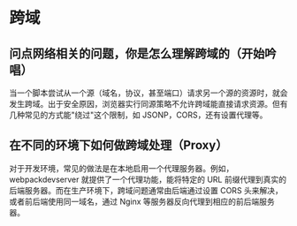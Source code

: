 # 跨域

## 问点网络相关的问题，你是怎么理解跨域的（开始吟唱）

当一个脚本尝试从一个源（域名，协议，甚至端口）请求另一个源的资源时，就会发生跨域。出于安全原因，浏览器实行同源策略不允许跨域能直接请求资源。但有几种常见的方式能"绕过"这个限制，如 JSONP，CORS，还有设置代理等。

## 在不同的环境下如何做跨域处理（Proxy）

对于开发环境，常见的做法是在本地启用一个代理服务器。例如，webpackdevserver 就提供了一个代理功能，能将特定的 URL 前缀代理到真实的后端服务器。而在生产环境下，跨域问题通常由后端通过设置 CORS 头来解决，或者前后端使用同一域名，通过 Nginx 等服务器反向代理到相应的前后端服务器。